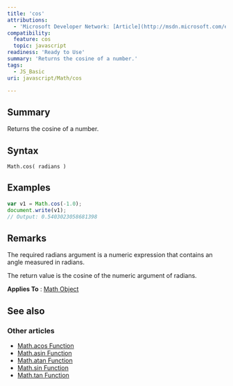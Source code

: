 ```yaml
---
title: 'cos'
attributions:
  - 'Microsoft Developer Network: [Article](http://msdn.microsoft.com/en-us/library/ie/d1b6ys0y(v=vs.94).aspx)'
compatibility:
  feature: cos
  topic: javascript
readiness: 'Ready to Use'
summary: 'Returns the cosine of a number.'
tags:
  - JS_Basic
uri: javascript/Math/cos

---
```

## Summary

Returns the cosine of a number.

## Syntax

    Math.cos( radians )

## Examples

``` js
var v1 = Math.cos(-1.0);
document.write(v1);
// Output: 0.5403023058681398
```

## Remarks

The required radians argument is a numeric expression that contains an angle measured in radians.

The return value is the cosine of the numeric argument of radians.

**Applies To** : [Math Object](/javascript/Math)

## See also

### Other articles

-   [Math.acos Function](/javascript/Math/acos)
-   [Math.asin Function](/javascript/Math/asin)
-   [Math.atan Function](/javascript/Math/atan)
-   [Math.sin Function](/javascript/Math/sin)
-   [Math.tan Function](/javascript/Math/tan)

